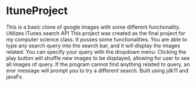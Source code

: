 # ItuneProject
This is a basic clone of google images with some different functionality. Utilizes ITunes search API
This project was created as the final project for my computer science class. It posses some functionalities. You are able to type any search query into the search bar,
and it will display the images related. You can specify your query with the dropdown menu. Clicking the play button will shuffle new images to be displayed, allowing 
for user to see all images of query. If the program cannot find anything related to query, an eror message will prompt you to try a different search. Built using 
jdk11 and javaFx. 
